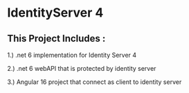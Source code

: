 # IdentityServer 4

##  This Project Includes :

1.) .net 6 implementation for Identity Server 4

2.) .net 6 webAPI that is protected by identity server

3.) Angular 16 project that connect as client to identity server 

